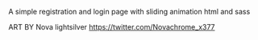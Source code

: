 A simple registration and login page with sliding animation
html and sass

ART BY
Nova lightsilver
https://twitter.com/Novachrome_x377
